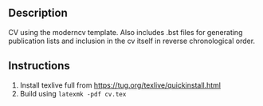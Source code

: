 ## Description
CV using the moderncv template. Also includes .bst files for generating publication lists and inclusion in the cv itself in reverse chronological order. 

## Instructions
1. Install texlive full from https://tug.org/texlive/quickinstall.html
2. Build using `latexmk -pdf cv.tex`
